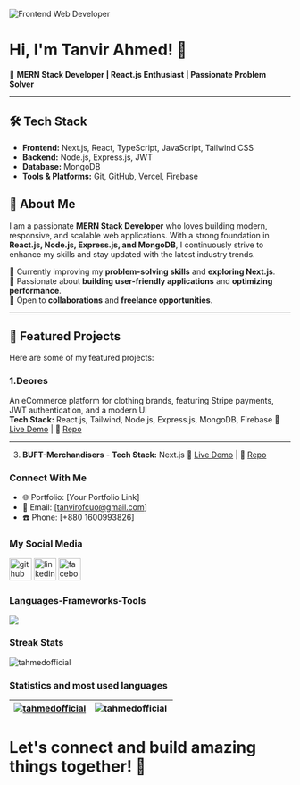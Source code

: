 ![Frontend Web Developer](https://raw.githubusercontent.com/tahmedofficial/portfolio-images/refs/heads/main/github-banner-two.png)

# Hi, I'm Tanvir Ahmed! 👋

🚀 **MERN Stack Developer | React.js Enthusiast | Passionate Problem Solver**

---

## 🛠️ Tech Stack
- **Frontend:** Next.js, React, TypeScript, JavaScript, Tailwind CSS  
- **Backend:** Node.js, Express.js, JWT 
- **Database:** MongoDB  
- **Tools & Platforms:** Git, GitHub, Vercel, Firebase

## 🌟 About Me

I am a passionate **MERN Stack Developer** who loves building modern, responsive, and scalable web applications. With a strong foundation in **React.js, Node.js, Express.js, and MongoDB**, I continuously strive to enhance my skills and stay updated with the latest industry trends.

🔹 Currently improving my **problem-solving skills** and **exploring Next.js**.  
🔹 Passionate about **building user-friendly applications** and **optimizing performance**.  
🔹 Open to **collaborations** and **freelance opportunities**.  

---

## 🚀 Featured Projects
Here are some of my featured projects:
### 1.Deores
An eCommerce platform for clothing brands, featuring Stripe payments, JWT authentication, and a modern UI\
**Tech Stack:** React.js, Tailwind, Node.js, Express.js, MongoDB, Firebase
🔗 [Live Demo](https://deores-mart.firebaseapp.com/) | 📂 [Repo](https://github.com/tahmedofficial/deores-mart-client)  

---

3. **BUFT-Merchandisers** - 
**Tech Stack:** Next.js
   🔗 [Live Demo](https://buft-merchandisers.vercel.app/) | 📂 [Repo](https://github.com/tahmedofficial/BUFT-Merchandisers)

### Connect With Me
- 🌐 Portfolio: [Your Portfolio Link]
- 📧 Email: [tanvirofcuo@gmail.com]
- ☎️ Phone: [+880 1600993826]

### My Social Media
[<img src='https://cdn.jsdelivr.net/npm/simple-icons@3.0.1/icons/github.svg' alt='github' height='40'>](https://github.com/tahmedofficial)  [<img src='https://cdn.jsdelivr.net/npm/simple-icons@3.0.1/icons/linkedin.svg' alt='linkedin' height='40'>](https://www.linkedin.com/in/tahmedofficial/)  [<img src='https://cdn.jsdelivr.net/npm/simple-icons@3.0.1/icons/facebook.svg' alt='facebook' height='40'>](https://www.facebook.com/taahmedofficial)  

### Languages-Frameworks-Tools
<div>
    <img src="https://skillicons.dev/icons?i=react,nodejs,express,mongodb,nextjs,javascript,typescript,firebase,github,html,css,tailwind,figma,vscode">
</div>

### Streak Stats
<p><img align="center" src="https://streak-stats.demolab.com/?user=tahmedofficial" alt="tahmedofficial" /></p>

### Statistics and most used languages
| <a href="https://github.com/anuraghazra/github-readme-stats"><img align="center" src="https://github-readme-stats.vercel.app/api?username=tahmedofficial&show_icons=true&locale=en&hide_border=true" alt="tahmedofficial" /></a> | <a href="https://github.com/anuraghazra/github-readme-stats"><img align="left" src="https://github-readme-stats.vercel.app/api/top-langs?username=tahmedofficial&show_icons=true&locale=en&layout=compact&hide_border=true" alt="tahmedofficial" /></a> |
| ------------- | ------------- |

# Let's connect and build amazing things together! 🚀



